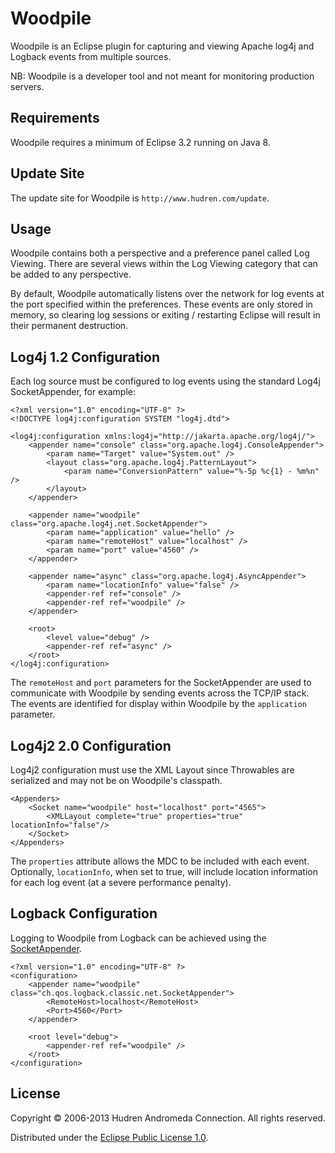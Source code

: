 # Woodpile

Woodpile is an Eclipse plugin for capturing and viewing Apache log4j and Logback events from multiple sources.

NB: Woodpile is a developer tool and not meant for monitoring production servers.

## Requirements

Woodpile requires a minimum of Eclipse 3.2 running on Java 8.

## Update Site

The update site for Woodpile is `http://www.hudren.com/update`.

## Usage

Woodpile contains both a perspective and a preference panel called Log Viewing. There are several views within the Log Viewing category that can be added to any perspective.

By default, Woodpile automatically listens over the network for log events at the port specified within the preferences. These events are only stored in memory, so clearing log sessions or exiting / restarting Eclipse will result in their permanent destruction.

## Log4j 1.2 Configuration

Each log source must be configured to log events using the standard Log4j SocketAppender, for example:

<pre><code>&lt;?xml version="1.0" encoding="UTF-8" ?&gt;
&lt;!DOCTYPE log4j:configuration SYSTEM "log4j.dtd"&gt;

&lt;log4j:configuration xmlns:log4j="http://jakarta.apache.org/log4j/"&gt;
	&lt;appender name="console" class="org.apache.log4j.ConsoleAppender"&gt;
		&lt;param name="Target" value="System.out" /&gt;
		&lt;layout class="org.apache.log4j.PatternLayout"&gt;
			&lt;param name="ConversionPattern" value="%-5p %c{1} - %m%n" /&gt;
		&lt;/layout&gt;
	&lt;/appender&gt;

	&lt;appender name="woodpile" class="org.apache.log4j.net.SocketAppender"&gt;
		&lt;param name="application" value="hello" /&gt;
		&lt;param name="remoteHost" value="localhost" /&gt;
		&lt;param name="port" value="4560" /&gt;
	&lt;/appender&gt;

	&lt;appender name="async" class="org.apache.log4j.AsyncAppender"&gt;
		&lt;param name="locationInfo" value="false" /&gt;
		&lt;appender-ref ref="console" /&gt;
		&lt;appender-ref ref="woodpile" /&gt;
	&lt;/appender&gt;

	&lt;root&gt;
		&lt;level value="debug" /&gt;
		&lt;appender-ref ref="async" /&gt;
	&lt;/root&gt;
&lt;/log4j:configuration&gt;
</code></pre>


The `remoteHost` and `port` parameters for the SocketAppender are used to communicate with Woodpile by sending events across the TCP/IP stack. The events are identified for display within Woodpile by the `application` parameter.

## Log4j2 2.0 Configuration

Log4j2 configuration must use the XML Layout since Throwables are serialized and may not be on Woodpile's classpath.

<pre><code>&lt;Appenders&gt;
	&lt;Socket name="woodpile" host="localhost" port="4565"&gt;
		&lt;XMLLayout complete="true" properties="true" locationInfo="false"/&gt;
	&lt;/Socket&gt;
&lt;/Appenders&gt;
</code></pre>

The `properties` attribute allows the MDC to be included with each event. Optionally, `locationInfo`, when set to true, will include location information for each log event (at a severe performance penalty).

## Logback Configuration

Logging to Woodpile from Logback can be achieved using the [SocketAppender](https://logback.qos.ch/manual/appenders.html#SocketAppender).

<pre><code>&lt;?xml version="1.0" encoding="UTF-8" ?&gt;
&lt;configuration&gt;
	&lt;appender name="woodpile" class="ch.qos.logback.classic.net.SocketAppender"&gt;
		&lt;RemoteHost&gt;localhost&lt;/RemoteHost&gt;
		&lt;Port&gt;4560&lt;/Port&gt;
	&lt;/appender&gt;

	&lt;root level="debug"&gt;
		&lt;appender-ref ref="woodpile" /&gt;
	&lt;/root&gt;
&lt;/configuration&gt;
</code></pre>

## License

Copyright &copy; 2006-2013 Hudren Andromeda Connection. All rights reserved.

Distributed under the [Eclipse Public License 1.0](http://opensource.org/licenses/eclipse-1.0.php).
